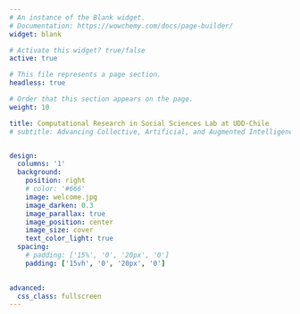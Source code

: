 ```yaml
---
# An instance of the Blank widget.
# Documentation: https://wowchemy.com/docs/page-builder/
widget: blank

# Activate this widget? true/false
active: true

# This file represents a page section.
headless: true

# Order that this section appears on the page.
weight: 10

title: Computational Research in Social Sciences Lab at UDD-Chile
# subtitle: Advancing Collective, Artificial, and Augmented Intelligence through research in Human and Social Behavior


design:
  columns: '1'
  background:
    position: right
    # color: '#666'
    image: welcome.jpg
    image_darken: 0.3
    image_parallax: true
    image_position: center
    image_size: cover
    text_color_light: true
  spacing:
    # padding: ['15%', '0', '20px', '0']
    padding: ['15vh', '0', '20px', '0']
    

advanced:
  css_class: fullscreen
---
```

<head>

<!-- Google tag (gtag.js) -->
<script async src="https://www.googletagmanager.com/gtag/js?id=G-SFQPESQQ34"></script>
<script>
  window.dataLayer = window.dataLayer || [];
  function gtag(){dataLayer.push(arguments);}
  gtag('js', new Date());
  gtag('config', 'G-SFQPESQQ34');
</script>



<style>
html {
    font-size: calc(20px + 0.390625vw);
}
</style>

</head>




<br>
<div style="margin: auto; width:50vw; font-size:80vh;">
<p style="text-align: center"> Harnessing the power of Computational Social Science, we strive to unravel the complexities of individual and collective behavior. Our mission is to turn observational data and quasi-experiments into solutions for tangible, real-world issues.</p>
</div>

